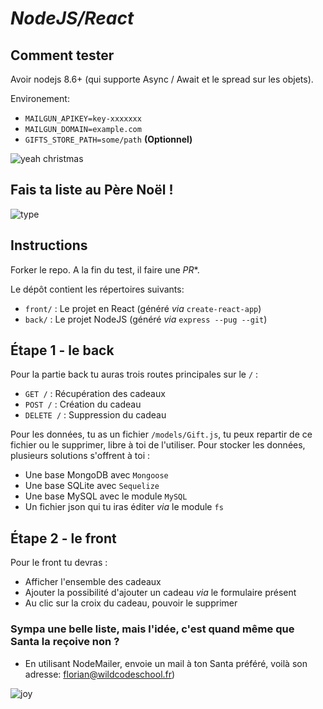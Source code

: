 # *NodeJS/React*

## Comment tester

Avoir nodejs 8.6+ (qui supporte Async / Await et le spread sur les objets).

Environement:
* `MAILGUN_APIKEY=key-xxxxxxx`
* `MAILGUN_DOMAIN=example.com`
* `GIFTS_STORE_PATH=some/path` **(Optionnel)**

![yeah christmas](https://media.giphy.com/media/11EjiLDatd0syA/giphy.gif)

## Fais ta liste au Père Noël !

![type](https://media.giphy.com/media/RRerwvHrb0nxm/giphy.gif)

## Instructions
Forker le repo.
A la fin du test, il faire une *PR**. 

Le dépôt contient les répertoires suivants:
* `front/` : Le projet en React (généré _via_ `create-react-app`)
* `back/` : Le projet NodeJS (généré _via_ `express --pug --git`)

## Étape 1 - le back

Pour la partie back tu auras trois routes principales sur le `/` : 

* `GET /` : Récupération des cadeaux
* `POST /` : Création du cadeau 
* `DELETE /` : Suppression du cadeau 

Pour les données, tu as un fichier `/models/Gift.js`, tu peux repartir de ce fichier ou le supprimer, libre à toi de l'utiliser. Pour stocker les données, plusieurs solutions s'offrent à toi : 
* Une base MongoDB avec `Mongoose`
* Une base SQLite avec `Sequelize`
* Une base MySQL avec le module `MySQL`
* Un fichier json qui tu iras éditer _via_ le module `fs`

## Étape 2 - le front

Pour le front tu devras : 
* Afficher l'ensemble des cadeaux 
* Ajouter la possibilité d'ajouter un cadeau _via_ le formulaire présent
* Au clic sur la croix du cadeau, pouvoir le supprimer 

### Sympa une belle liste, mais l'idée, c'est quand même que Santa la reçoive non ?
  
* En utilisant NodeMailer, envoie un mail à ton Santa préféré, voilà son adresse: florian@wildcodeschool.fr)

![joy](https://media.giphy.com/media/26n62j7cS0aZOYCu4/giphy.gif)
